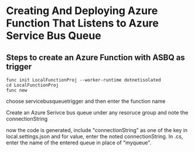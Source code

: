 # Creating And Deploying Azure Function That Listens to Azure Service Bus Queue

## Steps to create an Azure Function with ASBQ as trigger

```
func init LocalFunctionProj --worker-runtime dotnetisolated
cd LocalFunctionProj
func new 
```

choose servicebusqueuetrigger
and then enter the function name<funcctionname>

 Create an Azure Serivce bus queue under any resoruce group and note the connectionString 
  
now the code is generated, include "connectionString" as one of the key in local.settings.json and for value, enter the noted connectionString.
In <functionname>.cs, enter the name of the entered queue in place of "myqueue".  
